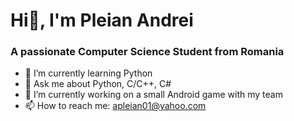 # Hi👋, I'm Pleian Andrei
### A passionate Computer Science Student from Romania 

<!--
**Andi-Pleian/Andi-Pleian** is a ✨ _special_ ✨ repository because its `README.md` (this file) appears on your GitHub profile.
-->

- 🌱 I’m currently learning Python
- 💬 Ask me about Python, C/C++, C#
- 🔭 I’m currently working on a small Android game with my team
- 📫 How to reach me: apleian01@yahoo.com
